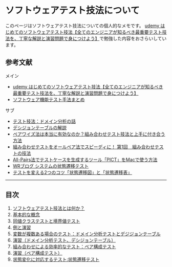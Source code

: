 # ソフトウェアテスト技法について

このページはソフトウェアテスト技法についての個人的なメモです。
[udemy はじめてのソフトウェアテスト技法【全てのエンジニアが知るべき最重要テスト技法を、丁寧な解説と演習問題で身につけよう】](https://www.udemy.com/course/software-test-design/)で勉強した内容をおさらいしています。

## 参考文献

メイン
- [udemy はじめてのソフトウェアテスト技法【全てのエンジニアが知るべき最重要テスト技法を、丁寧な解説と演習問題で身につけよう】](https://www.udemy.com/course/software-test-design/)
- [ソフトウェア機能テスト手法まとめ](https://qiita.com/yokoc1322/items/d7b4ad158698fd80f827)

サブ
- [テスト技法：ドメイン分析の話](https://note.com/suhahide/n/ncd4c46433bcb)
- [デシジョンテーブルの解説](https://softest.jp/?p=72)
- [ペアワイズ法は本当に有効なのか？組み合わせテスト技法と上手に付き合う方法](https://dev.classmethod.jp/articles/introduction-to-combination-testing-methods/)
- [組み合わせテストをオールペア法でスピーディに！ 第1回　組み合わせテストの技法](https://gihyo.jp/dev/feature/01/sp-test/0001?page=1)
- [All-Pairs法でテストケースを生成するツール「PICT」をMacで使う方法](https://qiita.com/suin/items/1561024218cadde67488)
- [WRブログ システムの状態遷移テスト](https://webrage.jp/techblog/transition_test_of_the_state_of_the_system/)
- [テストを変える2つのコツ「状態遷移図」と「状態遷移表」](https://www.qbook.jp/column/20180615_629.html)


---

## 目次
1. [ソフトウェアテスト技法とは何か？](./01.md)
2. [基本的な概念](./02.md)
3. [同値クラステストと境界値テスト](./03.md)
4. [例と演習](./04exercises.ipynb)
5. [変数が複数ある場合のテスト：ドメイン分析テストとデジジョンテーブル](./05.md)
6. [演習（ドメイン分析テスト、デシジョンテーブル）](./06.md)
7. [組み合わせによる効率的なテスト：ペア構成テスト](./07.md)
8. [演習（ペア構成テスト）](./08.md)
9. [状態変化に対応するテスト:状態遷移テスト](./09.md)

